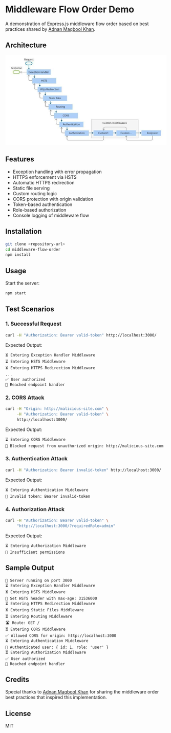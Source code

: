 # Middleware Flow Order Demo

A demonstration of Express.js middleware flow order based on best practices shared by [Adnan Maqbool Khan](https://www.linkedin.com/posts/adnan-maqbool-khan-0b4531a1_%F0%9D%90%96%F0%9D%90%A1%F0%9D%90%9A%F0%9D%90%AD-%F0%9D%90%AC%F0%9D%90%A1%F0%9D%90%A8%F0%9D%90%AE%F0%9D%90%A5%F0%9D%90%9D-%F0%9D%90%9B%F0%9D%90%9E-%F0%9D%90%AD%F0%9D%90%A1%F0%9D%90%9E-%F0%9D%90%A8%F0%9D%90%AB%F0%9D%90%9D%F0%9D%90%9E%F0%9D%90%AB-activity-7276151815925043200-plX5).

## Architecture

![](./flow.jpeg)

## Features

- Exception handling with error propagation
- HTTPS enforcement via HSTS
- Automatic HTTPS redirection
- Static file serving
- Custom routing logic
- CORS protection with origin validation
- Token-based authentication
- Role-based authorization
- Console logging of middleware flow

## Installation

```bash
git clone <repository-url>
cd middleware-flow-order
npm install
```

## Usage

Start the server:

```bash
npm start
```

## Test Scenarios

### 1. Successful Request

```bash
curl -H "Authorization: Bearer valid-token" http://localhost:3000/
```

Expected Output:

```
⏳ Entering Exception Handler Middleware
⏳ Entering HSTS Middleware
⏳ Entering HTTPS Redirection Middleware
...
✅ User authorized
🎯 Reached endpoint handler
```

### 2. CORS Attack

```bash
curl -H "Origin: http://malicious-site.com" \
     -H "Authorization: Bearer valid-token" \
     http://localhost:3000/
```

Expected Output:

```
⏳ Entering CORS Middleware
🚫 Blocked request from unauthorized origin: http://malicious-site.com
```

### 3. Authentication Attack

```bash
curl -H "Authorization: Bearer invalid-token" http://localhost:3000/
```

Expected Output:

```
⏳ Entering Authentication Middleware
🚫 Invalid token: Bearer invalid-token
```

### 4. Authorization Attack

```bash
curl -H "Authorization: Bearer valid-token" \
     "http://localhost:3000/?requiredRole=admin"
```

Expected Output:

```
⏳ Entering Authorization Middleware
🚫 Insufficient permissions
```

## Sample Output

```
🚀 Server running on port 3000
⏳ Entering Exception Handler Middleware
⏳ Entering HSTS Middleware
📝 Set HSTS header with max-age: 31536000
⏳ Entering HTTPS Redirection Middleware
⏳ Entering Static Files Middleware
⏳ Entering Routing Middleware
🛣️ Route: GET /
⏳ Entering CORS Middleware
✅ Allowed CORS for origin: http://localhost:3000
⏳ Entering Authentication Middleware
👤 Authenticated user: { id: 1, role: 'user' }
⏳ Entering Authorization Middleware
✅ User authorized
🎯 Reached endpoint handler
```

## Credits

Special thanks to [Adnan Maqbool Khan](https://www.linkedin.com/in/adnan-maqbool-khan-0b4531a1/) for sharing the middleware order best practices that inspired this implementation.

## License

MIT
